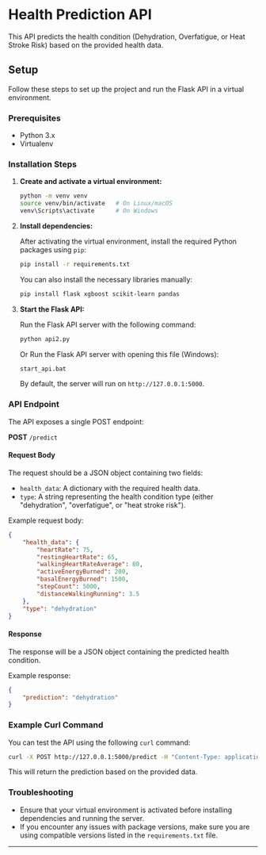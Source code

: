 # Health Prediction API

This API predicts the health condition (Dehydration, Overfatigue, or Heat Stroke Risk) based on the provided health data.

## Setup

Follow these steps to set up the project and run the Flask API in a virtual environment.

### Prerequisites

- Python 3.x
- Virtualenv

### Installation Steps

1. **Create and activate a virtual environment:**

   ```bash
   python -m venv venv
   source venv/bin/activate   # On Linux/macOS
   venv\Scripts\activate      # On Windows
   ```

2. **Install dependencies:**

   After activating the virtual environment, install the required Python packages using `pip`:

   ```bash
   pip install -r requirements.txt
   ```

   You can also install the necessary libraries manually:

   ```bash
   pip install flask xgboost scikit-learn pandas
   ```

3. **Start the Flask API:**

   Run the Flask API server with the following command:

   ```bash
   python api2.py
   ```

   Or Run the Flask API server with opening this file (Windows):

   ```bash
   start_api.bat
   ```

   By default, the server will run on `http://127.0.0.1:5000`.

### API Endpoint

The API exposes a single POST endpoint:

**POST** `/predict`

#### Request Body
The request should be a JSON object containing two fields:
- `health_data`: A dictionary with the required health data.
- `type`: A string representing the health condition type (either "dehydration", "overfatigue", or "heat stroke risk").

Example request body:

```json
{
    "health_data": {
        "heartRate": 75,
        "restingHeartRate": 65,
        "walkingHeartRateAverage": 80,
        "activeEnergyBurned": 200,
        "basalEnergyBurned": 1500,
        "stepCount": 5000,
        "distanceWalkingRunning": 3.5
    },
    "type": "dehydration"
}
```

#### Response

The response will be a JSON object containing the predicted health condition.

Example response:

```json
{
    "prediction": "dehydration"
}
```

### Example Curl Command

You can test the API using the following `curl` command:

```bash
curl -X POST http://127.0.0.1:5000/predict -H "Content-Type: application/json" -d '{"health_data": {"stepCount": 5000, "distanceWalkingRunning": 3.5, "activeEnergyBurned": 200, "restingHeartRate": 65, "walkingHeartRateAverage": 80}, "type": "dehydration"}'
```

This will return the prediction based on the provided data.

### Troubleshooting

- Ensure that your virtual environment is activated before installing dependencies and running the server.
- If you encounter any issues with package versions, make sure you are using compatible versions listed in the `requirements.txt` file.


--- 